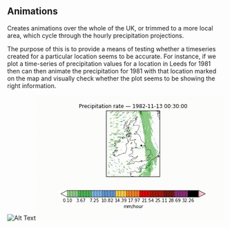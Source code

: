 ## Animations  

Creates animations over the whole of the UK, or trimmed to a more local area, which cycle through the hourly precipitation projections.  

The purpose of this is to provide a means of testing whether a timeseries created for a particular location seems to be accurate. For instance, if we plot a time-series of precipitation values for a location in Leeds for 1981 then can then animate the precipitation for 1981 with that location marked on the map and visually check whether the plot seems to be showing the right information. 

[](Figs/test.gif)
[](Figs/test.mp4)
![Alt Text](https://media.giphy.com/media/vFKqnCdLPNOKc/giphy.gif)
![Alt Text](Figs/test.gif)
